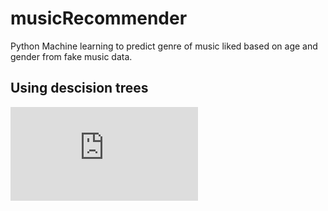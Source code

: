 # musicRecommender
Python Machine learning to predict genre of music liked based on age and gender from fake music data.

## Using descision trees 
![alt text](https://github.com/isaiahadekanye/musicRecommender/edit/master/README.md)
